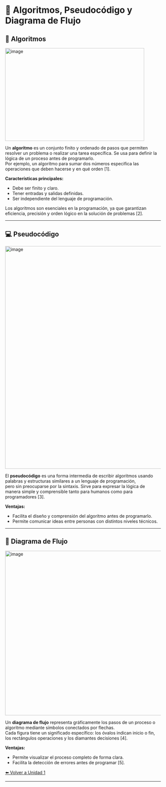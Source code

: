 # 🧠 Algoritmos, Pseudocódigo y Diagrama de Flujo

## 📘 Algoritmos
<img width="450" height="300" alt="image" src="https://github.com/user-attachments/assets/7cec6cb3-0a67-4b90-9516-4bdd9f3fa9de" />

Un **algoritmo** es un conjunto finito y ordenado de pasos que permiten resolver un problema o realizar una tarea específica. 
Se usa para definir la lógica de un proceso antes de programarlo.  
Por ejemplo, un algoritmo para sumar dos números especifica las operaciones que deben hacerse y en qué orden [1].

**Características principales:**
- Debe ser finito y claro.  
- Tener entradas y salidas definidas.  
- Ser independiente del lenguaje de programación.  

Los algoritmos son esenciales en la programación, ya que garantizan eficiencia, precisión y orden lógico en la solución de problemas [2].

---

## 💻 Pseudocódigo
<img width="1280" height="720" alt="image" src="https://github.com/user-attachments/assets/7a2190aa-e7aa-4104-89a3-edb4008ea3ec" />

El **pseudocódigo** es una forma intermedia de escribir algoritmos usando palabras y estructuras similares a un lenguaje de programación,  
pero sin preocuparse por la sintaxis. Sirve para expresar la lógica de manera simple y comprensible tanto para humanos como para programadores [3].

**Ventajas:**
- Facilita el diseño y comprensión del algoritmo antes de programarlo.  
- Permite comunicar ideas entre personas con distintos niveles técnicos.  

---

## 🔄 Diagrama de Flujo
<img width="798" height="532" alt="image" src="https://github.com/user-attachments/assets/a04734d4-4dfd-477f-891c-c709ec69dfb2" />

Un **diagrama de flujo** representa gráficamente los pasos de un proceso o algoritmo mediante símbolos conectados por flechas.  
Cada figura tiene un significado específico: los óvalos indican inicio o fin, los rectángulos operaciones y los diamantes decisiones [4].

**Ventajas:**
- Permite visualizar el proceso completo de forma clara.  
- Facilita la detección de errores antes de programar [5].

 [⬅️ Volver a Unidad 1](Unidad%201.md)

---


